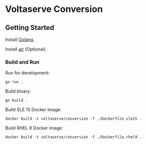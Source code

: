 # Voltaserve Conversion

## Getting Started

Install [Golang](https://go.dev/doc/install).

Install [air](https://github.com/cosmtrek/air#installation) (Optional).

### Build and Run

Run for development:

```shell
go run .
```

Build binary:

```shell
go build .
```

Build SLE 15 Docker image:

```shell
docker build -t voltaserve/conversion -f ./Dockerfile.sle15 .
```

Build RHEL 9 Docker image:

```shell
docker build -t voltaserve/conversion -f ./Dockerfile.rhel9 .
```
